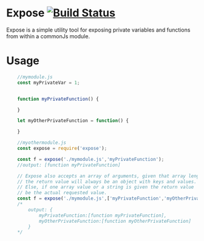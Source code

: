 # Expose [![Build Status](https://travis-ci.org/outofthisworld/exposed.svg?branch=master)](https://travis-ci.org/outofthisworld/exposed)

Expose is a simple utility tool for exposing private variables and
functions from within a commonJs module.

# Usage

```javascript
    //mymodule.js
    const myPrivateVar = 1;


    function myPrivateFunction() {

    }

    let myOtherPrivateFunction = function() {

    }

    //myothermodule.js
    const expose = require('expose');

    const f = expose('./mymodule.js','myPrivateFunction');
    //output: [function myPrivateFunction]

    // Expose also accepts an array of arguments, given that array length > 1
    // the return value will always be an object with keys and values.
    // Else, if one array value or a string is given the return value
    // be the actual requested value.
    const f = expose('./mymodule.js',['myPrivateFunction','myOtherPrivateFunction');
    /*
        output: {
            myPrivateFunction:[function myPrivateFunction],
            myOtherPrivateFunction:[function myOtherPrivateFunction]
        }
    */


```